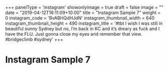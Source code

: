 +++
panelType                   = 'instagram'
showonlyimage = true
draft = false
image = ""
date = "2019-04-12T16:11:09+10:00"
title = "Instagram Sample 7"
weight = 0
instagram_code              = 'BvABHQdHJdN'
instagram_thumbnail_width   = 640
instagram_thumbnail_height  = 490
instagram_title             = '#tbt I wish I was still in beautiful sunny Sydney but no, I’m back in KC and it’s dreary as fuck and I have the FLU. Just gonna close my eyes and remember that view. #bridgeclimb #sydney'
+++

# Instagram Sample 7

